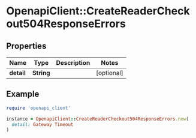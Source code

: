 # OpenapiClient::CreateReaderCheckout504ResponseErrors

## Properties

| Name | Type | Description | Notes |
| ---- | ---- | ----------- | ----- |
| **detail** | **String** |  | [optional] |

## Example

```ruby
require 'openapi_client'

instance = OpenapiClient::CreateReaderCheckout504ResponseErrors.new(
  detail: Gateway Timeout
)
```

